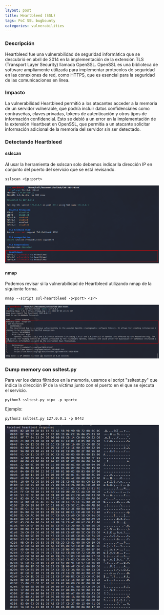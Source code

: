 ```yaml
---
layout: post
title: Heartbleed (SSL)
tags: PoC SSL bugbounty
categories: vulnerabilities 
---
```


### Descripción

Heartbleed fue una vulnerabilidad de seguridad informática que se descubrió en abril de 2014 en la implementación de la extensión TLS (Transport Layer Security) llamada OpenSSL. OpenSSL es una biblioteca de software ampliamente utilizada para implementar protocolos de seguridad en las conexiones de red, como HTTPS, que es esencial para la seguridad de las comunicaciones en línea.

### Impacto

La vulnerabilidad Heartbleed permitió a los atacantes acceder a la memoria de un servidor vulnerable, que podría incluir datos confidenciales como contraseñas, claves privadas, tokens de autenticación y otros tipos de información confidencial. Esto se debió a un error en la implementación de la extensión Heartbeat en OpenSSL, que permitía a un atacante solicitar información adicional de la memoria del servidor sin ser detectado.

### Detectando Heartbleed

#### sslscan

Al usar la herramienta de sslscan solo debemos indicar la dirección IP en conjunto del puerto del servicio que se está revisando.

~~~ shell
sslscan <ip:port>
~~~

![sslscan-heartbleed](/assets/00/image.png)

#### nmap

Podemos revisar si la vulnerabilidad de Heartbleed utilizando nmap de la siguiente forma.

~~~ shell
nmap --script ssl-heartbleed -p<port> <IP>
~~~

![ssl-heartbleed-nmap](/assets/00/1.png)

### Dump memory con ssltest.py

Para ver los datos filtrados en la memoria, usamos el script "ssltest.py" que indica la dirección IP de la víctima junto con el puerto en el que se ejecuta el servicio.

~~~ shell
python3 ssltest.py <ip> -p <port>
~~~

Ejemplo:

~~~ shell
python3 ssltest.py 127.0.0.1 -p 8443
~~~

![dump](/assets/00/2.png)



